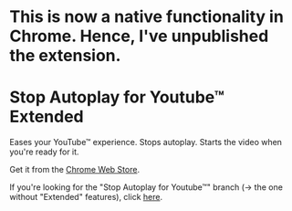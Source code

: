 <h1>This is now a native functionality in Chrome. Hence, I've unpublished the extension.</h1>

Stop Autoplay for Youtube™ Extended
===================

Eases your YouTube™ experience. Stops autoplay. Starts the video when you're ready for it.

Get it from the [Chrome Web Store](https://chrome.google.com/webstore/detail/stop-autoplay-for-youtube/nilnpbhnhmmjioijfgilcohbknkgfmpa).

If you're looking for the "Stop Autoplay for Youtube™" branch (-> the one without "Extended" features), click [here](https://github.com/kurtextrem/StopAutoplay/tree/non-extended).
